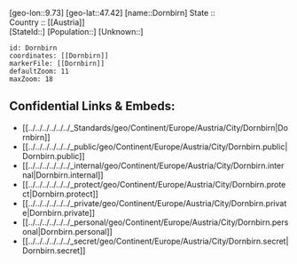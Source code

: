 ﻿---
location: [47.42,9.73] 
mapzoom: [7,12] 
mapmarker: city 
type: City
tags:
- geo/City


SpocWebEntityId: 29850
isDeleted: false
confidential: public

---
[geo-lon::9.73] 
[geo-lat::47.42] 
[name::Dornbirn] 
State ::  
Country :: [[Austria]]  
[StateId::] 
[Population::] 
[Unknown::] 


```leaflet
id: Dornbirn
coordinates: [[Dornbirn]] 
markerFile: [[Dornbirn]] 
defaultZoom: 11 
maxZoom: 18
```


## Confidential Links & Embeds: 
- [[../../../../../../_Standards/geo/Continent/Europe/Austria/City/Dornbirn|Dornbirn]] 
- [[../../../../../../_public/geo/Continent/Europe/Austria/City/Dornbirn.public|Dornbirn.public]] 
- [[../../../../../../_internal/geo/Continent/Europe/Austria/City/Dornbirn.internal|Dornbirn.internal]] 
- [[../../../../../../_protect/geo/Continent/Europe/Austria/City/Dornbirn.protect|Dornbirn.protect]] 
- [[../../../../../../_private/geo/Continent/Europe/Austria/City/Dornbirn.private|Dornbirn.private]] 
- [[../../../../../../_personal/geo/Continent/Europe/Austria/City/Dornbirn.personal|Dornbirn.personal]] 
- [[../../../../../../_secret/geo/Continent/Europe/Austria/City/Dornbirn.secret|Dornbirn.secret]] 
